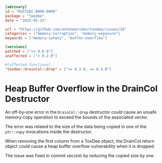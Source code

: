 ```toml
[advisory]
id = "RUSTSEC-0000-0000"
package = "toodee"
date = "2025-05-22"

url = "https://github.com/antonmarsden/toodee/issues/26"
categories = ["memory-corruption", "memory-exposure"]
keywords = ["memory-safety", "buffer-overflow"]

[versions]
patched = [">= 0.6.0"]
unaffected = ["< 0.2.0"]

#[affected.functions]
"toodee::DrainCol::drop" = [">= 0.2.0, <= 0.5.0"]
```

# Heap Buffer Overflow in the DrainCol Destructor

An off-by-one error in the `DrainCol::drop` destructor could cause an unsafe memory copy
operation to exceed the bounds of the associated vector.

The error was related to the size of the data being copied in one of the `ptr::copy`
invocations inside the destructor.

When removing the first column from a TooDee object, the DrainCol return object could cause
a heap buffer overflow vulnerability when it is dropped.

The issue was fixed in commit `e6e16d5` by reducing the copied size by one.